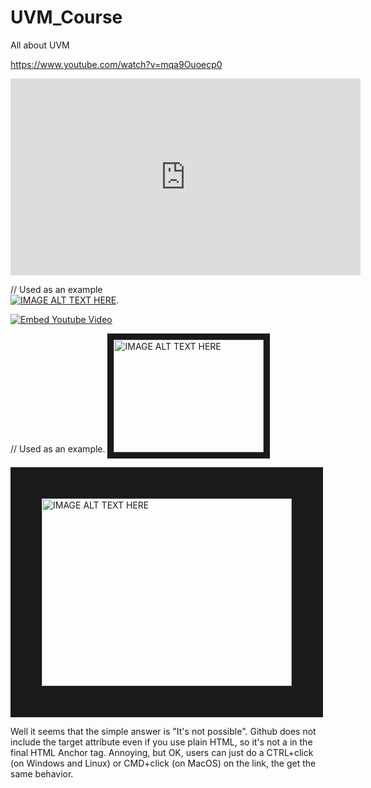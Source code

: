 # UVM_Course
All about UVM

https://www.youtube.com/watch?v=mqa9Ouoecp0

<iframe width="560" height="315" src="https://www.youtube.com/embed/mqa9Ouoecp0" title="YouTube video player" frameborder="0" allow="accelerometer; autoplay; clipboard-write; encrypted-media; gyroscope; picture-in-picture; web-share" allowfullscreen></iframe>


// Used as an example   
[![IMAGE ALT TEXT HERE](https://img.youtube.com/vi/YOUTUBE_VIDEO_ID_HERE/0.jpg)](https://www.youtube.com/watch?v=YOUTUBE_VIDEO_ID_HERE). 

[![Embed Youtube Video](https://img.youtube.com/vi/mqa9Ouoecp0/0.jpg)](https://www.youtube.com/watch?v=mqa9Ouoecp0)  



// Used as an example. 
<a href="http://www.youtube.com/watch?feature=player_embedded&v=YOUTUBE_VIDEO_ID_HERE
" target="_blank"><img src="http://img.youtube.com/vi/YOUTUBE_VIDEO_ID_HERE/0.jpg" 
alt="IMAGE ALT TEXT HERE" width="240" height="180" border="10" /></a>  

<a href="http://www.youtube.com/watch?feature=player_embedded&v=mqa9Ouoecp0
" target="_blank"><img src="http://img.youtube.com/vi/mqa9Ouoecp0/0.jpg" 
alt="IMAGE ALT TEXT HERE" width="400" height="300" border="50" /></a>  


Well it seems that the simple answer is "It's not possible". Github does not include the target attribute even if you use plain HTML, so it's not a in the final HTML Anchor tag. Annoying, but OK, users can just do a CTRL+click (on Windows and Linux) or CMD+click (on MacOS) on the link, the get the same behavior.


